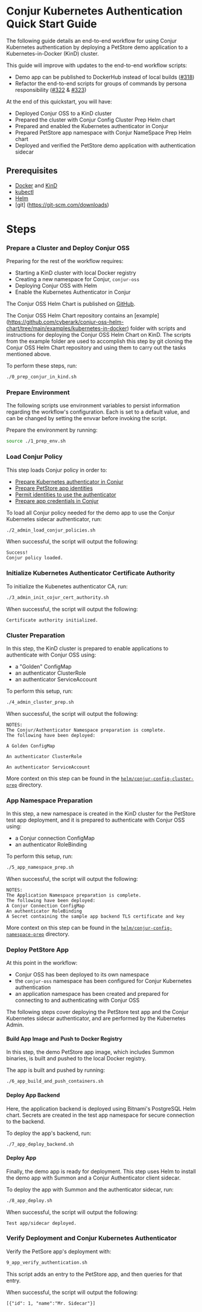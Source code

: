 # Conjur Kubernetes Authentication Quick Start Guide

The following guide details an end-to-end workflow for using Conjur Kubernetes
authentication by deploying a PetStore demo application to a
Kubernetes-in-Docker (KinD) cluster.

This guide will improve with updates to the end-to-end workflow scripts:
* Demo app can be published to DockerHub instead of local builds
  ([#318](https://github.com/cyberark/conjur-authn-k8s-client/issues/318))
* Refactor the end-to-end scripts for groups of commands by persona responsibility
  ([#322](https://github.com/cyberark/conjur-authn-k8s-client/issues/322) &
  [#323](https://github.com/cyberark/conjur-authn-k8s-client/issues/323))

At the end of this quickstart, you will have:

* Deployed Conjur OSS to a KinD cluster
* Prepared the cluster with Conjur Config Cluster Prep Helm chart
* Prepared and enabled the Kubernetes authenticator in Conjur
* Prepared PetStore app namespace with Conjur NameSpace Prep Helm chart
* Deployed and verified the PetStore demo application with authentication sidecar

## Prerequisites

* [Docker](https://docs.docker.com/get-docker/) and [KinD](https://github.com/kubernetes-sigs/kind#installation-and-usage)
* [kubectl](https://kubernetes.io/docs/tasks/tools/#kubectl)
* [Helm](https://helm.sh/docs/intro/install/)
* [git] (https://git-scm.com/downloads)

# Steps

### Prepare a Cluster and Deploy Conjur OSS

Preparing for the rest of the workflow requires:

* Starting a KinD cluster with local Docker registry
* Creating a new namespace for Conjur, `conjur-oss`
* Deploying Conjur OSS with Helm
* Enable the Kubernetes Authenticator in Conjur

The Conjur OSS Helm Chart is published on
[GitHub](https://github.com/cyberark/conjur-oss-helm-chart).

The Conjur OSS Helm Chart repository contains an [example]
(https://github.com/cyberark/conjur-oss-helm-chart/tree/main/examples/kubernetes-in-docker)
folder with scripts and instructions for deploying the Conjur OSS Helm Chart on
KinD. The scripts from the example folder are used to accomplish this step by
git cloning the Conjur OSS Helm Chart repository and using them to carry out the
tasks mentioned above.

To perform these steps, run:
```bash
./0_prep_conjur_in_kind.sh
```

### Prepare Environment

The following scripts use environment variables to persist information regarding
the workflow's configuration. Each is set to a default value, and can be changed
by setting the envvar before invoking the script.

Prepare the environment by running:
```bash
source ./1_prep_env.sh
```

### Load Conjur Policy

This step loads Conjur policy in order to:

* [Prepare Kubernetes authenticator in Conjur](https://github.com/cyberark/conjur-authn-k8s-client/blob/master/bin/test-workflow/policy/templates/cluster-authn-svc-def.template.yml)
* [Prepare PetStore app identities](https://github.com/cyberark/conjur-authn-k8s-client/blob/master/bin/test-workflow/policy/templates/project-authn-def.template.yml)
* [Permit identities to use the authenticator](https://github.com/cyberark/conjur-authn-k8s-client/blob/master/bin/test-workflow/policy/templates/app-identity-def.template.yml)
* [Prepare app credentials in Conjur](https://github.com/cyberark/conjur-authn-k8s-client/blob/master/bin/test-workflow/policy/app-access.yml)

To load all Conjur policy needed for the demo app to use the Conjur Kubernetes
sidecar authenticator, run:
```bash
./2_admin_load_conjur_policies.sh
```

When successful, the script will output the following:
```
Success!
Conjur policy loaded.
```

### Initialize Kubernetes Authenticator Certificate Authority

To initialize the Kubenetes authenticator CA, run:
```bash
./3_admin_init_cojur_cert_authority.sh
```

When successful, the script will output the following:
```
Certificate authority initialized.
```

### Cluster Preparation

In this step, the KinD cluster is prepared to enable applications to
authenticate with Conjur OSS using:

* a "Golden" ConfigMap
* an authenticator ClusterRole
* an authenticator ServiceAccount

To perform this setup, run:
```bash
./4_admin_cluster_prep.sh
```

When successful, the script will output the following:
```
NOTES:
The Conjur/Authenticator Namespace preparation is complete.
The following have been deployed:

A Golden ConfigMap

An authenticator ClusterRole

An authenticator ServiceAccount
```

More context on this step can be found in the
[`helm/conjur-config-cluster-prep`](https://github.com/cyberark/conjur-authn-k8s-client/tree/master/helm/conjur-config-cluster-prep)
directory.

### App Namespace Preparation

In this step, a new namespace is created in the KinD cluster for the PetStore
test app deployment, and it is prepared to authenticate with Conjur OSS using:

* a Conjur connection ConfigMap
* an authenticator RoleBinding

To perform this setup, run:
```bash
./5_app_namespace_prep.sh
```

When successful, the script will output the following:
```
NOTES:
The Application Namespace preparation is complete.
The following have been deployed:
A Conjur Connection ConfigMap
An authenticator RoleBinding
A Secret containing the sample app backend TLS certificate and key
```

More context on this step can be found in the
[`helm/conjur-config-namespace-prep`](https://github.com/cyberark/conjur-authn-k8s-client/tree/master/helm/conjur-config-namespace-prep)
directory.

### Deploy PetStore App

At this point in the workflow:

* Conjur OSS has been deployed to its own namespace
* the `conjur-oss` namespace has been configured for Conjur Kubernetes
  authentication
* an application namespace has been created and prepared for connecting to and
  authenticating with Conjur OSS

The following steps cover deploying the PetStore test app and the Conjur
Kubernetes sidecar authenticator, and are performed by the Kubernetes Admin.

#### Build App Image and Push to Docker Registry

In this step, the demo PetStore app image, which includes Summon binaries, is
built and pushed to the local Docker registry.

The app is built and pushed by running:
```bash
./6_app_build_and_push_containers.sh
```

#### Deploy App Backend

Here, the application backend is deployed using Bitnami's PostgreSQL Helm chart.
Secrets are created in the test app namespace for secure connection to the
backend.

To deploy the app's backend, run:
```bash
./7_app_deploy_backend.sh
```

#### Deploy App

Finally, the demo app is ready for deployment.
This step uses Helm to install the demo app with Summon and a Conjur
Authenticator client sidecar.

To deploy the app with Summon and the authenticator sidecar, run:
```bash
./8_app_deploy.sh
```

When successful, the script will output the following:
```
Test app/sidecar deployed.
```

### Verify Deployment and Conjur Kubernetes Authenticator

Verify the PetSore app's deployment with:
```bash
9_app_verify_authentication.sh
```

This script adds an entry to the PetStore app, and then queries for that entry.

When successful, the script will output the following:
```
[{"id": 1, "name":"Mr. Sidecar"}]
```